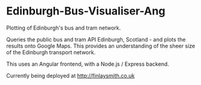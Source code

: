 # Edinburgh-Bus-Visualiser-Ang
Plotting of Edinburgh's bus and tram network.

Queries the public bus and tram API Edinburgh, Scotland - and plots the results onto Google Maps. This provides an understanding of the sheer size of the Edinburgh transport network. 

This uses an Angular frontend, with a Node.js / Express backend. 

Currently being deployed at http://finlaysmith.co.uk 
